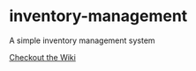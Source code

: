 # inventory-management
A simple inventory management system

[Checkout the Wiki](https://github.com/davesextonjr/inventory-management/wiki/_new)
